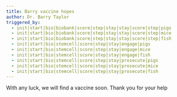 ```yaml
---
title: Barry vaccine hopes
author: Dr. Barry Taylor
triggered_by:
  - init|start|bio|biobank|score|step|stay|stay|score|step|pigs
  - init|start|bio|biobank|score|step|stay|stay|score|step|mice
  - init|start|bio|biobank|score|step|stay|stay|score|step|fish
  - init|start|bio|stemcell|score|step|stay|engage|pigs
  - init|start|bio|stemcell|score|step|stay|engage|mice
  - init|start|bio|stemcell|score|step|stay|engage|fish
  - init|start|bio|stemcell|score|step|stay|prosecute|pigs
  - init|start|bio|stemcell|score|step|stay|prosecute|mice
  - init|start|bio|stemcell|score|step|stay|prosecute|fish
---
```

With any luck, we will find a vaccine soon. Thank you for your help
